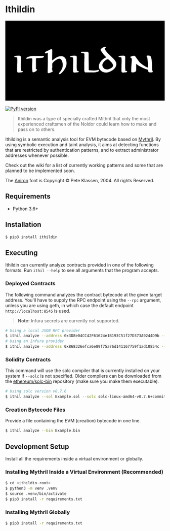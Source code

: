 # Ithildin

![Ithildin Logo](https://raw.githubusercontent.com/metagon/ithildin/master/assets/ithildin_logo.png)

[![PyPI version](https://badge.fury.io/py/ithildin.svg)](https://badge.fury.io/py/ithildin)

> Ithildin was a type of specially crafted Mithril that only the most experienced craftsmen of the Noldor could learn how to make and pass on to others.

Ithilding is a semantic analysis tool for EVM bytecode based on [Mythril](https://github.com/ConsenSys/mythril).
By using symbolic execution and taint analysis, it aims at detecting functions that are restricted by authentication patterns, and to extract administrator addresses whenever possible.

Check out the wiki for a list of currently working patterns and some that are planned to be implemented soon.

The [Aniron](https://thehutt.de/tolkien/fonts/aniron/readme.html) font is Copyright &copy; Pete Klassen, 2004. All rights Reserved.

## Requirements

- Python 3.6+

## Installation

```bash
$ pip3 install ithildin
```

## Executing

Ithildin can currently analyze contracts provided in one of the following formats.
Run `ithil --help` to see all arguments that the program accepts.

### Deployed Contracts

The following command analyzes the contract bytecode at the given target address.
You'll have to supply the RPC endpoint using the `--rpc` argument, unless you are using geth, in which case the default endpoint `http://localhost:8545` is used.

> **Note:** Infura secrets are currently not supported.

```bash
# Using a local JSON RPC provider
$ ithil analyze --address 0x3D8e04CC42F61624e1B193C51f27D373A9244D9b --rpc localhost:7545
# Using an Infura provider
$ ithil analyze --address 0x868326efca6e89f75a76d141167759f1ad10854c --rpc https://mainnet.infura.io/v3/<project-id>
```

### Solidity Contracts

This command will use the solc compiler that is currently installed on your system if `--solc` is not specified.
Older compilers can be downloaded from the [ethereum/solc-bin](https://github.com/ethereum/solc-bin) repository (make sure you make them executable).

```bash
# Using solc version v0.7.6
$ ithil analyze --sol Example.sol --solc solc-linux-amd64-v0.7.6+commit.7338295f
```

### Creation Bytecode Files

Provide a file containing the EVM (creation) bytecode in one line.

```bash
$ ithil analyze --bin Example.bin
```

## Development Setup

Install all the requirements inside a virtual environment or globally.

### Installing Mythril Inside a Virtual Environment (Recommended)

```bash
$ cd <ithildin-root>
$ python3 -m venv .venv
$ source .venv/bin/activate
$ pip3 install -r requirements.txt
```

### Installing Mythril Globally

```bash
$ pip3 install -r requirements.txt
```
